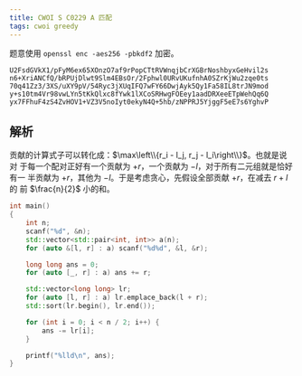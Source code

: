 ```yaml
---
title: CWOI S C0229 A 匹配
tags: cwoi greedy
---
```


题意使用 `openssl enc -aes256 -pbkdf2` 加密。

```
U2FsdGVkX1/pFyM6ex65XOnzO7af9rPopCTtRVWnqjbCrXGBrNoshbyxGeHvil2s
n6+XriANCfQ/bRPUjDlwt9Slm4EBsOr/2Fphwl0URvUKufnhA0SZrKjWu2zqe0ts
70q41Zz3/3XS/uXY9pV/54Ryc3jXUqIFQ7wFY66DwjAyk5Qy1Fa58IL8trJN9mod
y+s10tm4Vr98vwLYn5tKkQlxc8fYwk1lXCoSRHwgFOEey1aadDRXeeETpWehQq6Q
yx7FFhuF4zS4ZvHOV1+VZ3V5noIyt0ekyN4Q+5hb/zNPPRJ5YjggF5eE7s6YghvP
```
## 解析

贡献的计算式子可以转化成：$\max\left\\{r_i - l_j, r_j - l_i\right\\}$。也就是说对
于每一个配对正好有一个贡献为 $+r$，一个贡献为 $-l$，对于所有二元组就是恰好有一
半贡献为 $+r$，其他为 $-l$。于是考虑贪心，先假设全部贡献 $+r$，在减去 $r+l$ 的
前 $\frac{n}{2}$ 小的和。

```cpp
int main()
{
	int n;
	scanf("%d", &n);
	std::vector<std::pair<int, int>> a(n);
	for (auto &[l, r] : a) scanf("%d%d", &l, &r);

	long long ans = 0;
	for (auto [_, r] : a) ans += r;

	std::vector<long long> lr;
	for (auto [l, r] : a) lr.emplace_back(l + r);
	std::sort(lr.begin(), lr.end());

	for (int i = 0; i < n / 2; i++) {
		ans -= lr[i];
	}

	printf("%lld\n", ans);
}
```

